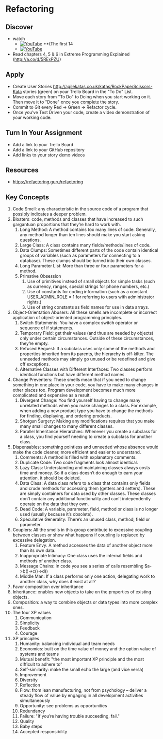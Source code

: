 # Refactoring

## Discover
-  watch
   - [![YouTube](https://i.ytimg.com/vi/D4auWwMsEnY/default.jpg)](https://www.youtube.com/watch?v=D4auWwMsEnY) **(The first 14 
   - [![YouTube](https://i.ytimg.com/vi/RiRrcCUyn4M/default.jpg)](https://www.youtube.com/watch?v=RiRrcCUyn4M)
- Read chapters 4, 5 & 6 in Extreme Programming Explained (http://a.co/d/5RExPZU)

## Apply
- Create User Stories http://agilekatas.co.uk/katas/RockPaperScissors-Kata stories (green) on your Trello Board in the "To Do" List.
- Move each story from "To Do" to Doing when you start working on it.  Then move it to "Done" once you complete the story.
- Commit to Git every Red -> Green -> Refactor cycle.
- Once you’ve Test Driven your code, create a video demonstration of your working code.

## Turn In Your Assignment
- Add a link to your Trello Board
- Add a link to your GitHub repository
- Add links to your story demo videos

## Resources
- https://refactoring.guru/refactoring

## Key Concepts
1. Code Smell: any characteristic in the source code of a program that possibly indicates a deeper problem.
1. Bloaters: code, methods and classes that have increased to such gargantuan proportions that they’re hard to work with. 
   1. Long Method: A method contains too many lines of code. Generally, any method longer than ten lines should make you start asking questions.
   1. Large Class: A class contains many fields/methods/lines of code.
   1. Data Clumps: Sometimes different parts of the code contain identical groups of variables (such as parameters for connecting to a database). These clumps should be turned into their own classes.
   1. Long Parameter List: More than three or four parameters for a method.
   1. Primative Obsession
      1. Use of primitives instead of small objects for simple tasks (such as currency, ranges, special strings for phone numbers, etc.)
      1. Use of constants for coding information (such as a constant USER_ADMIN_ROLE = 1 for referring to users with administrator rights.)
      1. Use of string constants as field names for use in data arrays.
1. Object-Orientation Abusers: All these smells are incomplete or incorrect application of object-oriented programming principles.
   1. Switch Statements: You have a complex switch operator or sequence of if statements.
   1. Temporary Field: get their values (and thus are needed by objects) only under certain circumstances. Outside of these circumstances, they’re empty.
   1. Refused Bequest: If a subclass uses only some of the methods and properties inherited from its parents, the hierarchy is off-kilter. The unneeded methods may simply go unused or be redefined and give off exceptions.
   1. Alternative Classes with Different Interfaces: Two classes perform identical functions but have different method names.
1. Change Preventers: These smells mean that if you need to change something in one place in your code, you have to make many changes in other places too. Program development becomes much more complicated and expensive as a result.
   1. Divergent Change: You find yourself having to change many unrelated methods when you make changes to a class. For example, when adding a new product type you have to change the methods for finding, displaying, and ordering products.
   1. Shotgun Surgery: Making any modifications requires that you make many small changes to many different classes.
   1. Parallel Inheritance Hierarchies: Whenever you create a subclass for a class, you find yourself needing to create a subclass for another class.
1. Dispensables: something pointless and unneeded whose absence would make the code cleaner, more efficient and easier to understand.
   1. Comments: A method is filled with explanatory comments.
   1. Duplicate Code: Two code fragments look almost identical.
   1. Lazy Class: Understanding and maintaining classes always costs time and money. So if a class doesn’t do enough to earn your attention, it should be deleted.
   1. Data Class: A data class refers to a class that contains only fields and crude methods for accessing them (getters and setters). These are simply containers for data used by other classes. These classes don’t contain any additional functionality and can’t independently operate on the data that they own.
   1. Dead Code: A variable, parameter, field, method or class is no longer used (usually because it’s obsolete).
   1. Speculative Generality: There’s an unused class, method, field or parameter.
1. Couplers: All the smells in this group contribute to excessive coupling between classes or show what happens if coupling is replaced by excessive delegation.
   1. Feature Envy: A method accesses the data of another object more than its own data.
   1. Inappropriate Intimacy: One class uses the internal fields and methods of another class.
   1. Message Chains: In code you see a series of calls resembling $a->b()->c()->d()
   1. Middle Man: If a class performs only one action, delegating work to another class, why does it exist at all?
1. Favor composition over inheritance
1. Inheritance: enables new objects to take on the properties of existing objects.
1. Composition: a way to combine objects or data types into more complex ones.
1. The four XP values
   1. Communication
   1. Simplicity
   1. Feedback 
   1. Courage
1. XP principles
   1. Humanity: balancing individual and team needs
   1. Economics: built on the time value of money and the option value of systems and teams
   1. Mutual benefit: "the most important XP principle and the most difficult to adhere to"
   1. Self-similarity: make the small echo the large (and vice versa)
   1. Improvement
   1. Diversity
   1. Reflection
   1. Flow: from lean manufacturing, not from psychology – deliver a steady flow of value by engaging in all development activities simultaneously
   1. Opportunity: see problems as opportunities
   1. Redundancy
   1. Failure: "If you’re having trouble succeeding, fail."
   1. Quality
   1. Baby steps
   1. Accepted responsibility
